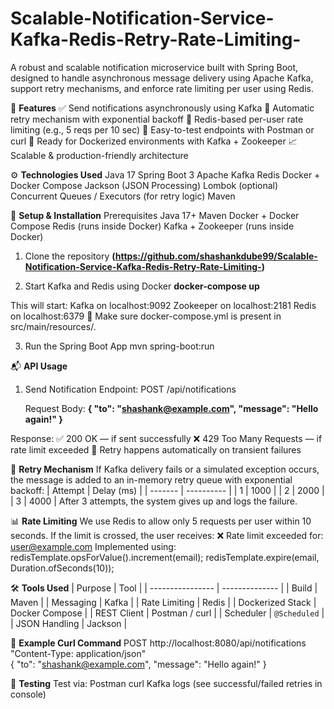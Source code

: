 # Scalable-Notification-Service-Kafka-Redis-Retry-Rate-Limiting-
A robust and scalable notification microservice built with Spring Boot, designed to handle asynchronous message delivery using Apache Kafka, support retry mechanisms, and enforce rate limiting per user using Redis.

🧠 **Features**
✅ Send notifications asynchronously using Kafka
🔁 Automatic retry mechanism with exponential backoff
🚫 Redis-based per-user rate limiting (e.g., 5 reqs per 10 sec)
🧪 Easy-to-test endpoints with Postman or curl
🐳 Ready for Dockerized environments with Kafka + Zookeeper
📈 Scalable & production-friendly architecture

⚙️ **Technologies Used**
Java 17
Spring Boot 3
Apache Kafka
Redis
Docker + Docker Compose
Jackson (JSON Processing)
Lombok (optional)
Concurrent Queues / Executors (for retry logic)
Maven

🚀 **Setup & Installation**
Prerequisites
Java 17+
Maven
Docker + Docker Compose
Redis (runs inside Docker)
Kafka + Zookeeper (runs inside Docker)

1. Clone the repository
    **(https://github.com/shashankdube99/Scalable-Notification-Service-Kafka-Redis-Retry-Rate-Limiting-)**

2. Start Kafka and Redis using Docker
   **docker-compose up**

This will start:
Kafka on localhost:9092
Zookeeper on localhost:2181
Redis on localhost:6379
📁 Make sure docker-compose.yml is present in src/main/resources/.

3. Run the Spring Boot App
   mvn spring-boot:run

📬 **API Usage**

1. Send Notification
   Endpoint:
   POST /api/notifications

   Request Body:
   **{
  "to": "shashank@example.com",
  "message": "Hello again!"
}**

Response:
✅ 200 OK — if sent successfully
❌ 429 Too Many Requests — if rate limit exceeded
🔁 Retry happens automatically on transient failures

🔁 **Retry Mechanism**
If Kafka delivery fails or a simulated exception occurs, the message is added to an in-memory retry queue with exponential backoff:
| Attempt | Delay (ms) |
| ------- | ---------- |
| 1       | 1000       |
| 2       | 2000       |
| 3       | 4000       |
After 3 attempts, the system gives up and logs the failure.

📊 **Rate Limiting**
We use Redis to allow only 5 requests per user within 10 seconds. If the limit is crossed, the user receives:
❌ Rate limit exceeded for: user@example.com
Implemented using:
redisTemplate.opsForValue().increment(email);
redisTemplate.expire(email, Duration.ofSeconds(10));

🛠️ **Tools Used**
| Purpose          | Tool           |
| ---------------- | -------------- |
| Build            | Maven          |
| Messaging        | Kafka          |
| Rate Limiting    | Redis          |
| Dockerized Stack | Docker Compose |
| REST Client      | Postman / curl |
| Scheduler        | `@Scheduled`   |
| JSON Handling    | Jackson        |

📌 **Example Curl Command**
POST http://localhost:8080/api/notifications \
"Content-Type: application/json" \
{
  "to": "shashank@example.com",
  "message": "Hello again!"
}


🧪 **Testing**
Test via:
Postman
curl
Kafka logs (see successful/failed retries in console)

